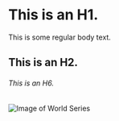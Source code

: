 # This is an H1. 
This is some regular body text. 
## This is an H2. 
###### This is an H6. 

![Image of World Series](https://img.mlbstatic.com/mlb-images/image/upload/t_16x9/t_w1024/mlb/yi4dckxekx6dh0bhz09v.jpg) 

